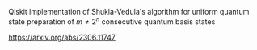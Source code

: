 Qiskit implementation of Shukla-Vedula's algorithm for uniform quantum state preparation of $m \neq 2^n$ consecutive quantum basis states

https://arxiv.org/abs/2306.11747
